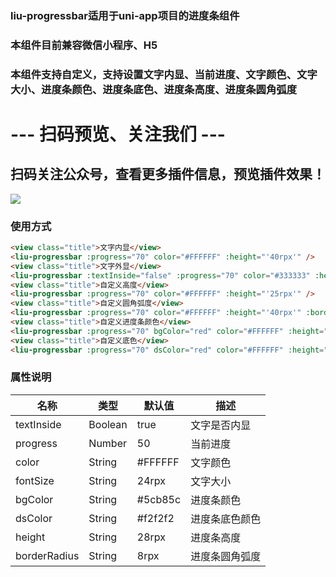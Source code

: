 ### liu-progressbar适用于uni-app项目的进度条组件
### 本组件目前兼容微信小程序、H5
### 本组件支持自定义，支持设置文字内显、当前进度、文字颜色、文字大小、进度条颜色、进度条底色、进度条高度、进度条圆角弧度
# --- 扫码预览、关注我们 ---

## 扫码关注公众号，查看更多插件信息，预览插件效果！ 

![](https://uni.ckapi.pro/uniapp/publicize.png)

### 使用方式
``` html
<view class="title">文字内显</view>
<liu-progressbar :progress="70" color="#FFFFFF" :height="'40rpx'" />
<view class="title">文字外显</view>
<liu-progressbar :textInside="false" :progress="70" color="#333333" :height="'40rpx'" />
<view class="title">自定义高度</view>
<liu-progressbar :progress="70" color="#FFFFFF" :height="'25rpx'" />
<view class="title">自定义圆角弧度</view>
<liu-progressbar :progress="70" color="#FFFFFF" :height="'40rpx'" :borderRadius="'40rpx'" />
<view class="title">自定义进度条颜色</view>
<liu-progressbar :progress="70" bgColor="red" color="#FFFFFF" :height="'40rpx'" />
<view class="title">自定义底色</view>
<liu-progressbar :progress="70" dsColor="red" color="#FFFFFF" :height="'40rpx'" />
```

### 属性说明
| 名称                         | 类型            | 默认值                  | 描述             |
| ----------------------------|---------------- | ---------------------- | ---------------|
| textInside                  | Boolean         | true                   | 文字是否内显
| progress                    | Number          | 50                     | 当前进度
| color                       | String          | #FFFFFF                | 文字颜色
| fontSize                    | String          | 24rpx                  | 文字大小
| bgColor                     | String          | #5cb85c                | 进度条颜色
| dsColor                     | String          | #f2f2f2                | 进度条底色颜色
| height                      | String          | 28rpx                  | 进度条高度
| borderRadius                | String          | 8rpx                   | 进度条圆角弧度








